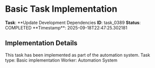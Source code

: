 # Basic Task Implementation

**Task**: **Update Development Dependencies
**ID**: task_0389
**Status**: COMPLETED
**Timestamp\*\*: 2025-09-18T22:47:25.302181

## Implementation Details

This task has been implemented as part of the automation system.
Task type: Basic implementation
Worker: Automation System
